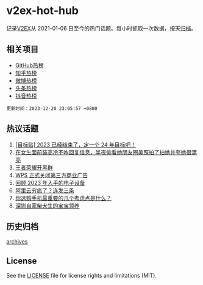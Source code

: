 # v2ex-hot-hub

 记录[V2EX](https://www.v2ex.com/)从 2021-01-06 日至今的热门话题。每小时抓取一次数据，按天[归档](archives)。
 
 ## 相关项目

- [GitHub热榜](https://github.com/lonnyzhang423/github-hot-hub)
- [知乎热榜](https://github.com/lonnyzhang423/zhihu-hot-hub)
- [微博热榜](https://github.com/lonnyzhang423/weibo-hot-hub)
- [头条热榜](https://github.com/lonnyzhang423/toutiao-hot-hub)
- [抖音热榜](https://github.com/lonnyzhang423/douyin-hot-hub)


 `更新时间：2023-12-20 23:05:57 +0800`

## 热议话题

1. [[目标贴] 2023 已经结束了，定一个 24 年目标吧！](https://www.v2ex.com/t/1001902)
1. [在女生面前装高冷不咋回复信息，半夜偷看她朋友圈美照拍了拍她并夸她很漂亮](https://www.v2ex.com/t/1001821)
1. [王者荣耀开黑群](https://www.v2ex.com/t/1001826)
1. [WPS 正式关闭第三方商业广告](https://www.v2ex.com/t/1001833)
1. [回顾 2023 年入手的电子设备](https://www.v2ex.com/t/1001834)
1. [阿里云穷疯了？连发三条](https://www.v2ex.com/t/1001855)
1. [你选购手机最重要的几个考虑点是什么？](https://www.v2ex.com/t/1001895)
1. [深圳自家柴犬生的宝宝领养](https://www.v2ex.com/t/1001936)

## 历史归档

[archives](archives)

## License

See the [LICENSE](LICENSE) file for license rights and limitations (MIT).
